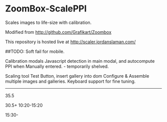 # ZoomBox-ScalePPI
Scales images to life-size with calibration.

Modified from http://github.com/Grafikart/Zoombox

This repository is hosted live at http://scaler.jordanslaman.com/

##TODO:
Soft fail for mobile.

Calibration modals
	Javascript detection in main modal, and autocompute PPI when Manually entered. - temporarily shelved.

Scaling tool
	Test Button, insert gallery into dom
	Configure & Assemble multiple images and galleries. 
	Keyboard support for fine tuning.

---

35.5

30.5+ 10:20-15:20

15:30-